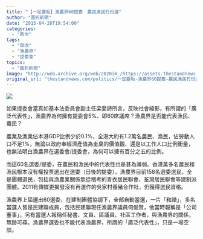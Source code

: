 ```yaml
---
title: "【一定要呃】漁農界60提委　農民漁民冇份選"
author: "圖析新聞"
date: "2015-04-28T19:54:00"
categories:
  - "政治"
tags:
  - "政改"
  - "漁農界"
  - "提委會"
topics:
  - "圖析新聞"
image: "http://web.archive.org/web/2020im_/https://assets.thestandnews.com/media/photos/farmer-1720copy_SdGAT.png"
original_url: "thestandnews.com/politics/一定要呃-漁農界60提委-農民漁民冇份選"
---
```

![](http://web.archive.org/web/2020im_/https://assets.thestandnews.com/media/photos/farmer-1720copy_SdGAT.png)

如果提委會當真如基本法委員會副主任梁愛詩所言，反映社會縮影，有所謂的「廣泛代表性」，漁農界為何擁有提委會5%、即60席議席？漁農界是否能代表漁民、農民？

農業及漁業佔本港GDP比例少於0.1%，全港大約有1.2萬名農民、漁民，佔勞動人口不足1%，無論以政府奉經濟產值為圭臬的價值觀、還是以工作人口比例衝量，也無法明白漁農界在選委會/提委會，為何可以擁有百分之五的比例。

而這60名選委/提委，在農民和漁民中的代表性也是甚為薄弱。香港萬多名農民和漁民根本沒有權投票選出在選委（日後的提委），漁農界目前158名選委選民，全是團體選民，包括與漁農業關係無從稽考的青衣居民聯會、荃灣居民聯會等建制派團體。2011有傳媒更揭發沒有再運作的吳家村養豬合作社，仍獲得選民資格。

漁農界上屆選出60選委，在建制團體協調下，全部自動當選，一片「和諧」，多名當選人皆是民建聯成員，包括民建聯現任漁農界議員何俊賢，他當時報稱是「公司董事」，另有當選人報稱任秘書、文員、區議員、社區工作者，與漁農界的關係，無跡可尋。漁農界選委也不能代表漁農界，所謂的「廣泛代表性」，只是一場空談。